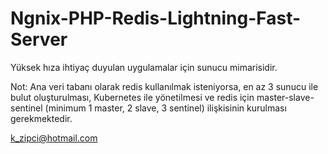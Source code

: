 # Ngnix-PHP-Redis-Lightning-Fast-Server

Yüksek hıza ihtiyaç duyulan uygulamalar için sunucu mimarisidir.

Not: Ana veri tabanı olarak redis kullanılmak isteniyorsa, en az 3 sunucu ile bulut oluşturulması, Kubernetes ile yönetilmesi ve redis için master-slave-sentinel (minimum 1 master, 2 slave, 3 sentinel) ilişkisinin kurulması gerekmektedir.

k_zipci@hotmail.com
